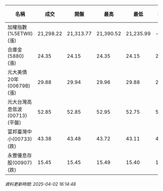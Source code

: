 | 名稱 | 成交 | 開盤 | 最高 | 最低 | 均價 | 成交金額(億) | 昨收 | 漲跌幅 | 漲跌 | 總量 | 昨量 | 振幅 |
| -------- | -------- | -------- | -------- |-------- | -------- | -------- |-------- |-------- |-------- | -------- | -------- |-------- |
|加權指數(%5ETWII) (漲)|21,298.22|21,313.77|21,390.52|21,235.99|-|2,332.75|21,280.17|0.08%|18.05|4,932,654|0|0.73%|
|合庫金(5880) (漲)|24.35|24.15|24.35|24.15|24.31|1.57|24.25|0.41%|0.10|6,456|8,081|0.82%|
|元大美債20年(00679B) (漲)|29.88|29.94|29.96|29.88|29.92|15.22|29.87|0.03%|0.01|50,874|88,104|0.27%|
|元大台灣高息低波(00713) (平盤)|52.85|52.85|52.95|52.75|52.84|5.30|52.85|0.00%|0.00|10,035|13,317|0.38%|
|富邦臺灣中小(00733) (跌)|43.38|43.48|43.72|43.11|43.39|0.707|43.50|0.28%|0.12|1,629|2,907|1.40%|
|永豐優息存股(00907) (跌)|15.45|15.45|15.49|15.40|15.45|0.296|15.46|0.06%|0.01|1,914|1,135|0.58%|
###### 資料更新時間: 2025-04-02 16:14:48